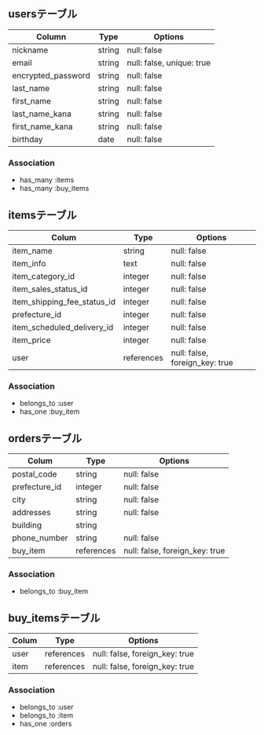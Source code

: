 ## usersテーブル

| Column                  | Type           | Options                               |
|------------------------ | -------------- | ------------------------------------- |
| nickname                | string         | null: false                           |
| email                   | string         | null: false, unique: true             |
| encrypted_password      | string         | null: false                           |
| last_name               | string         | null: false                           |
| first_name              | string         | null: false                           |
| last_name_kana          | string         | null: false                           |
| first_name_kana         | string         | null: false                           |
| birthday                | date           | null: false                           |

### Association
- has_many :items
- has_many :buy_items

## itemsテーブル

| Colum                       | Type            | Options                        |
| --------------------------- | --------------- | ------------------------------ |
| item_name                   | string          | null: false                    |
| item_info                   | text            | null: false                    |
| item_category_id            | integer         | null: false                    |
| item_sales_status_id        | integer         | null: false                    |
| item_shipping_fee_status_id | integer         | null: false                    |
| prefecture_id               | integer         | null: false                    |
| item_scheduled_delivery_id  | integer         | null: false                    |  
| item_price                  | integer         | null: false                    | 
| user                        | references      | null: false, foreign_key: true |

### Association
- belongs_to :user
- has_one :buy_item
## ordersテーブル

| Colum           | Type            | Options                        | 
| --------------- | --------------- | ------------------------------ |
| postal_code     | string          | null: false                    |
| prefecture_id   | integer         | null: false                    |
| city            | string          | null: false                    |
| addresses       | string          | null: false                    |
| building        | string          |                                |
| phone_number    | string          | null: false                    |
| buy_item        | references      | null: false, foreign_key: true |

### Association
- belongs_to :buy_item


## buy_itemsテーブル

| Colum           | Type            | Options                        |
| --------------- | --------------- | ------------------------------ |
| user            | references      | null: false, foreign_key: true |
| item            | references      | null: false, foreign_key: true |

### Association
- belongs_to :user
- belongs_to :item
- has_one :orders
